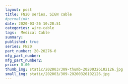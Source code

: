 ```yaml
---
layout: post
title: FN20 series, SIGN cable
#permalink: 
date: 2020-03-26 10:20:51
categories: wire-cable
tags:  Medical Cable
summary: 
published: true 
series: FN20
part_number: 20-20276-0
mfg_part_number: 
mfg_part_number2: 
price: 0.00
thumb_img: static/202003/309-thumb-20200326102126.jpg
small_img: static/202003/309-20200326102126.jpg
---
```



